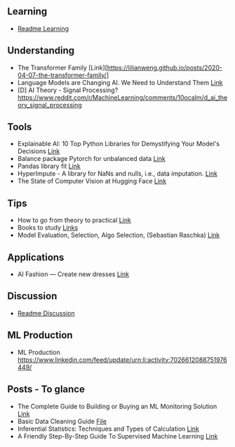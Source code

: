 ## Learning

* [Readme Learning](/ml_study/readme_learning.md)

## Understanding

* The Transformer Family  [Link][https://lilianweng.github.io/posts/2020-04-07-the-transformer-family/]
* Language Models are Changing AI. We Need to Understand Them [Link](https://hai.stanford.edu/news/language-models-are-changing-ai-we-need-understand-them)
* [D] AI Theory - Signal Processing? https://www.reddit.com/r/MachineLearning/comments/10ocalm/d_ai_theory_signal_processing

## Tools

* Explainable AI: 10 Top Python Libraries for Demystifying Your Model's Decisions [Link](https://www.linkedin.com/feed/update/urn:li:activity:7018899691358535680/)
* Balance package Pytorch for unbalanced data [Link](https://www.linkedin.com/posts/rami-krispin_python-datascience-data-activity-7020420991302471680-vi2f)
* Pandas library fit [Link](https://www.linkedin.com/posts/sarah-floris_spark-activity-7020041871628402688-PW3n/)
* HyperImpute - A library for NaNs and nulls, i.e., data imputation. [Link](https://github.com/vanderschaarlab/hyperimpute)
* The State of Computer Vision at Hugging Face [Link](https://huggingface.co/blog/cv_state)

## Tips

* How to go from theory to practical [Link](https://www.linkedin.com/posts/jay-feng-ab66b049_datascience-business-projects-activity-7017160941679108096-_y5i)
* Books to study [Links](/ml_study/books/review.md)
* Model Evaluation, Selection, Algo Selection, (Sebastian Raschka) [Link](https://www.linkedin.com/posts/mark-tenenholtz-173a3a122_you-should-always-work-on-improving-your-activity-7020389129825787904-1EDP)

## Applications

* AI Fashion — Create new dresses [Link](https://www.linkedin.com/feed/update/urn:li:activity:7024782415143342080)

## Discussion

* [Readme Discussion](/ml_study/readme_discussion.md)

## ML Production

* ML Production https://www.linkedin.com/feed/update/urn:li:activity:7026612088751976449/

## Posts - To glance

* The Complete Guide to Building or Buying an ML Monitoring Solution [Link](/ml_study/files/WhyLabs-Build-vs-Buy-Guide.pdf)
* Basic Data Cleaning Guide [File](/ml_study/files/Basic%20Data%20Cleaning%20Guide.pdf)
* Inferential Statistics: Techniques and Types of Calculation [Link](https://www.linkedin.com/feed/update/urn:li:activity:7026614397582090240/)
* A Friendly Step-By-Step Guide To Supervised Machine Learning [Link](https://ai4bi.beehiiv.com/p/supervised-machine-learning-guide)
